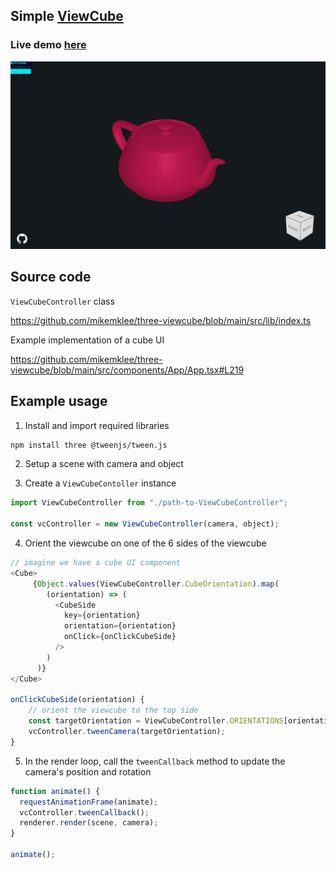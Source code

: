 ## Simple [**ViewCube**](https://www.autodeskresearch.com/publications/viewcube)

### Live demo [here](https://mikemklee.github.io/three-viewcube)

![example](src/assets/iamges/../images/three-viewcube.gif)

## Source code

`ViewCubeController` class

https://github.com/mikemklee/three-viewcube/blob/main/src/lib/index.ts

Example implementation of a cube UI

https://github.com/mikemklee/three-viewcube/blob/main/src/components/App/App.tsx#L219

## Example usage

1. Install and import required libraries

```bash
npm install three @tweenjs/tween.js
```

2. Setup a scene with camera and object

3. Create a `ViewCubeContoller` instance

```js
import ViewCubeController from "./path-to-ViewCubeController";

const vcController = new ViewCubeController(camera, object);
```

4. Orient the viewcube on one of the 6 sides of the viewcube

```js
// imagine we have a cube UI component
<Cube>
     {Object.values(ViewCubeController.CubeOrientation).map(
        (orientation) => (
          <CubeSide
            key={orientation}
            orientation={orientation}
            onClick={onClickCubeSide}
          />
        )
      )}
</Cube>

onClickCubeSide(orientation) {
    // orient the viewcube to the top side
    const targetOrientation = ViewCubeController.ORIENTATIONS[orientation];
    vcController.tweenCamera(targetOrientation);
}
```

5. In the render loop, call the `tweenCallback` method to update the camera's position and rotation

```js
function animate() {
  requestAnimationFrame(animate);
  vcController.tweenCallback();
  renderer.render(scene, camera);
}

animate();
```
